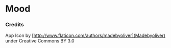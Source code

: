 # Mood




### Credits

App Icon by [http://www.flaticon.com/authors/madebyoliver](Madebyoliver) under Creative Commons BY 3.0